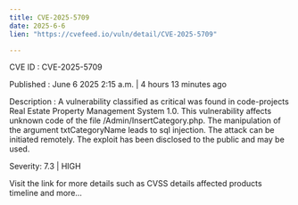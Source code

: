 ```yaml
---
title: CVE-2025-5709
date: 2025-6-6
lien: "https://cvefeed.io/vuln/detail/CVE-2025-5709"

---
```


CVE ID : CVE-2025-5709

Published :  June 6
2025
2:15 a.m. | 4 hours
13 minutes ago

Description : A vulnerability classified as critical was found in code-projects Real Estate Property Management System 1.0. This vulnerability affects unknown code of the file /Admin/InsertCategory.php. The manipulation of the argument txtCategoryName leads to sql injection. The attack can be initiated remotely. The exploit has been disclosed to the public and may be used.

Severity: 7.3 | HIGH

Visit the link for more details
such as CVSS details
affected products
timeline
and more...
